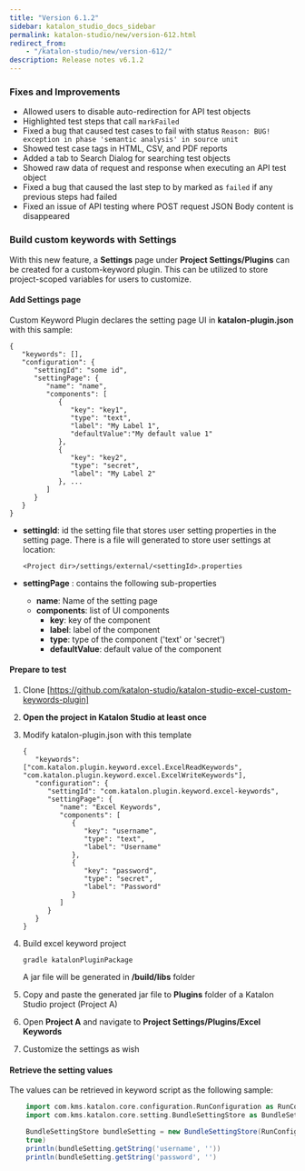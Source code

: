 ```yaml
---
title: "Version 6.1.2"
sidebar: katalon_studio_docs_sidebar
permalink: katalon-studio/new/version-612.html
redirect_from:
    - "/katalon-studio/new/version-612/"
description: Release notes v6.1.2
---
```


### Fixes and Improvements

* Allowed users to disable auto-redirection for API test objects
* Highlighted test steps that call `markFailed`
* Fixed a bug that caused test cases to fail with status `Reason: BUG! exception in phase 'semantic analysis' in source unit`
* Showed test case tags in HTML, CSV, and PDF reports
* Added a tab to Search Dialog for searching test objects
* Showed raw data of request and response when executing an API test object
* Fixed a bug that caused the last step to by marked as `failed` if any previous steps had failed
* Fixed an issue of API testing where POST request JSON Body content is disappeared

### Build custom keywords with Settings
With this new feature, a **Settings** page under **Project Settings/Plugins** can be created for a custom-keyword plugin. This can be utilized to store project-scoped variables for users to customize.

#### Add Settings page
Custom Keyword Plugin declares the setting page UI in **katalon-plugin.json** with this sample:

    {
       "keywords": [],
       "configuration": {
          "settingId": "some id",
          "settingPage": {
             "name": "name",
             "components": [
                {
                   "key": "key1",
                   "type": "text",
                   "label": "My Label 1",
    	           "defaultValue":"My default value 1"
                },
                {
                   "key": "key2",
                   "type": "secret",
                   "label": "My Label 2"
                }, ...
             ]
          }
       }
    }


* **settingId**: id the setting file that stores user setting properties in the setting page. There is a file will generated to store user settings at location:

  `<Project dir>/settings/external/<settingId>.properties`

* **settingPage** : contains the following sub-properties
   * **name**: Name of the setting page
   * **components**: list of UI components
     * **key**:  key of the component
     * **label**:  label of the component
     * **type**:  type of the component ('text' or 'secret')
     * **defaultValue**:  default value of the component

#### Prepare to test
 1. Clone [https://github.com/katalon-studio/katalon-studio-excel-custom-keywords-plugin]
 2. **Open the project in Katalon Studio at least once**
 3. Modify katalon-plugin.json with this template

        {
           "keywords": ["com.katalon.plugin.keyword.excel.ExcelReadKeywords", "com.katalon.plugin.keyword.excel.ExcelWriteKeywords"],
           "configuration": {
              "settingId": "com.katalon.plugin.keyword.excel-keywords",
              "settingPage": {
                 "name": "Excel Keywords",
                 "components": [
                    {
                       "key": "username",
                       "type": "text",
                       "label": "Username"
                    },
                    {
                       "key": "password",
                       "type": "secret",
                       "label": "Password"
                    }
                 ]
              }
           }
        }

4. Build excel keyword project

   `gradle katalonPluginPackage`

   A jar file will be generated in **/build/libs** folder

5. Copy and paste the generated jar file to **Plugins** folder of a Katalon Studio project (Project A)

6. Open **Project A** and navigate to **Project Settings/Plugins/Excel Keywords**

7. Customize the settings as wish


#### Retrieve the setting values
The values can be retrieved in keyword script as the following sample:

```groovy
    import com.kms.katalon.core.configuration.RunConfiguration as RunConfiguration
    import com.kms.katalon.core.setting.BundleSettingStore as BundleSettingStore

    BundleSettingStore bundleSetting = new BundleSettingStore(RunConfiguration.getProjectDir(), '<setting_id>',
    true)
    println(bundleSetting.getString('username', ''))
    println(bundleSetting.getString('password', '')
```
